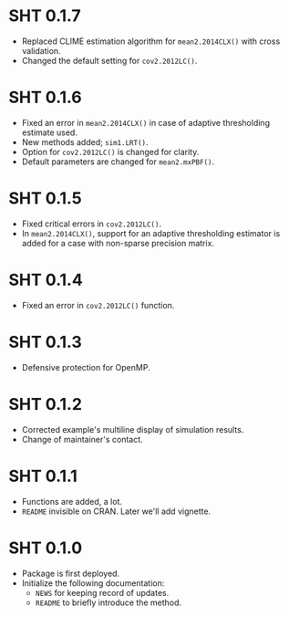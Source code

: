 # SHT 0.1.7

* Replaced CLIME estimation algorithm for `mean2.2014CLX()` with cross validation.
* Changed the default setting for `cov2.2012LC()`.

# SHT 0.1.6

* Fixed an error in `mean2.2014CLX()` in case of adaptive thresholding estimate used.
* New methods added; `sim1.LRT()`.
* Option for `cov2.2012LC()` is changed for clarity.
* Default parameters are changed for `mean2.mxPBF()`.

# SHT 0.1.5

* Fixed critical errors in `cov2.2012LC()`.
* In `mean2.2014CLX()`, support for an adaptive thresholding estimator is added for a case with non-sparse precision matrix.

# SHT 0.1.4

* Fixed an error in `cov2.2012LC()` function.

# SHT 0.1.3

* Defensive protection for OpenMP. 

# SHT 0.1.2

* Corrected example's multiline display of simulation results.
* Change of maintainer's contact.
  
# SHT 0.1.1

* Functions are added, a lot.
* `README` invisible on CRAN. Later we'll add vignette.
  
# SHT 0.1.0

* Package is first deployed.
* Initialize the following documentation:
  - `NEWS` for keeping record of updates.
  - `README` to briefly introduce the method.
